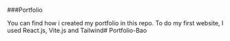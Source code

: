 ###Portfolio

You can find how i created my portfolio in this repo. To do my first website, I used React.js, Vite.js and Tailwind# Portfolio-Bao
